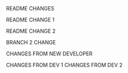 README CHANGES

README CHANGE 1

README CHANGE 2

BRANCH 2 CHANGE

CHANGES FROM NEW DEVELOPER

CHANGES FROM DEV 1
CHANGES FROM DEV 2
